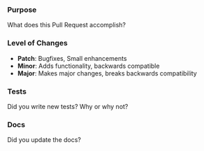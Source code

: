 ### Purpose
What does this Pull Request accomplish?

### Level of Changes
- **Patch**: Bugfixes, Small enhancements
- **Minor**: Adds functionality, backwards compatible
- **Major**: Makes major changes, breaks backwards compatibility

### Tests
Did you write new tests? Why or why not?

### Docs
Did you update the docs?
